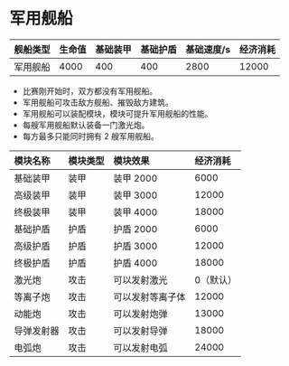 # 军用舰船

| 舰船类型 | 生命值 | 基础装甲 | 基础护盾 | 基础速度/s | 经济消耗 |
| :------- | :----- | :------- | :------- | :--------- | :------- |
| 军用舰船 | 4000   | 400      | 400      | 2800       | 12000    |

- 比赛刚开始时，双方都没有军用舰船。
- 军用舰船可攻击敌方舰船、摧毁敌方建筑。
- 军用舰船可以装配模块，模块可提升军用舰船的性能。
- 每艘军用舰船默认装备一门激光炮。
- 每方最多只能同时拥有 2 艘军用舰船。

| 模块名称   | 模块类型 | 模块效果         | 经济消耗  |
| :--------- | :------- | :--------------- | :-------- |
| 基础装甲   | 装甲     | 装甲 2000        | 6000      |
| 高级装甲   | 装甲     | 装甲 3000        | 12000     |
| 终极装甲   | 装甲     | 装甲 4000        | 18000     |
| 基础护盾   | 护盾     | 护盾 2000        | 6000      |
| 高级护盾   | 护盾     | 护盾 3000        | 12000     |
| 终极护盾   | 护盾     | 护盾 4000        | 18000     |
| 激光炮     | 攻击     | 可以发射激光     | 0（默认） |
| 等离子炮   | 攻击     | 可以发射等离子体 | 12000     |
| 动能炮     | 攻击     | 可以发射炮弹     | 13000     |
| 导弹发射器 | 攻击     | 可以发射导弹     | 18000     |
| 电弧炮     | 攻击     | 可以发射电弧     | 24000     |